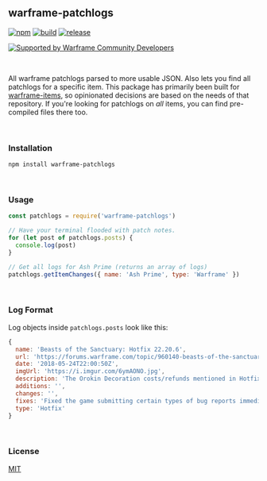 ## warframe-patchlogs
[![npm](https://img.shields.io/npm/v/warframe-patchlogs.svg)](https://npmjs.org/warframe-patchlogs)
[![build](https://github.com/WFCD/warframe-patchlogs/actions/workflows/build.yaml/badge.svg)](https://github.com/WFCD/warframe-patchlogs/actions/workflows/build.yaml)
[![release](https://github.com/WFCD/warframe-patchlogs/actions/workflows/release.yaml/badge.svg)](https://github.com/WFCD/warframe-patchlogs/actions/workflows/release.yaml)

[![Supported by Warframe Community Developers](https://warframestat.us/wfcd.png)](https://github.com/WFCD "Supported by Warframe Community Developers")

<br>

All warframe patchlogs parsed to more usable JSON. Also lets you find all
patchlogs for a specific item. This package has primarily been built for
[warframe-items](https://github.com/WFCD/warframe-items), so opinionated
decisions are based on the needs of that repository. If you're looking for
patchlogs on *all* items, you can find pre-compiled files there too.

<br>

### Installation
```
npm install warframe-patchlogs
```

<br>

### Usage
```js
const patchlogs = require('warframe-patchlogs')

// Have your terminal flooded with patch notes.
for (let post of patchlogs.posts) {
  console.log(post)
}

// Get all logs for Ash Prime (returns an array of logs)
patchlogs.getItemChanges({ name: 'Ash Prime', type: 'Warframe' })
```

<br>

### Log Format
Log objects inside `patchlogs.posts` look like this:
```js
{
  name: 'Beasts of the Sanctuary: Hotfix 22.20.6',
  url: 'https://forums.warframe.com/topic/960140-beasts-of-the-sanctuary-hotfix-22206/',
  date: '2018-05-24T22:00:50Z',
  imgUrl: 'https://i.imgur.com/6ymAONO.jpg',
  description: 'The Orokin Decoration costs/refunds mentioned in Hotfix 22.20.3 are close to being complete. The plan is to cut the Orokin Decoration Oxium costs in half and refund the excess back to the Clan Vault. We are also removing the Orokin Cell costs on the respective Orokin Decorations and refunding those to the Clan Vault as well. Already completed Decorations will not be destroyed when these changes go live. Stay tuned!',
  additions: '',
  changes: '',
  fixes: 'Fixed the game submitting certain types of bug reports immediately instead of saving them for after you quit.\nDisabled some cache-corruption checks that were triggering and preventing updates; we will work on making these automatically repair the cache instead.\nFixed inability to deploy Extractors using Navigation at a Relay.\nFixed a variety of bugs caused by using Transference while going through Sanctuary Onslaught Conduit (namely not being able to do anything or use Transference while controlling Operator).\nFixed Dojo Pigment ‘Contribute’ button being automatically selected when the contribute screen appears when using a controller.\nFixed no on-screen keyboard appearing when changing Dojo room message when using a controller. \nFixed script error when displaying mission countdown in Ukrainian.\nFixed a script error related to Articulas.',
  type: 'Hotfix'
}
```

<br>

### License
[MIT](/LICENSE)
